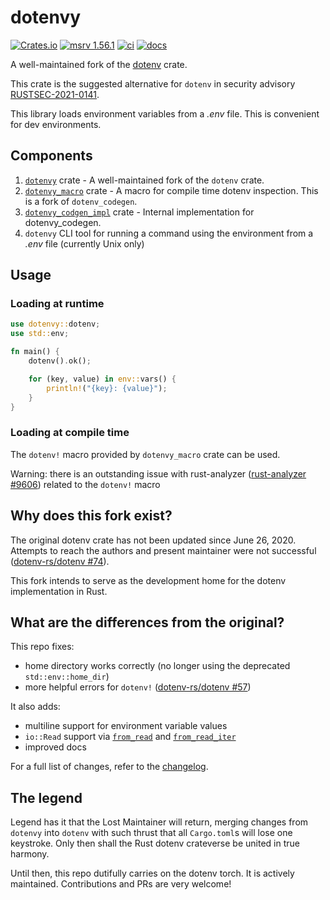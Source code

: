 # dotenvy

[![Crates.io](https://img.shields.io/crates/v/dotenvy.svg)](https://crates.io/crates/dotenvy)
[![msrv
1.56.1](https://img.shields.io/badge/msrv-1.56.1-dea584.svg?logo=rust)](https://github.com/rust-lang/rust/releases/tag/1.56.1)
[![ci](https://github.com/allan2/dotenvy/actions/workflows/ci.yml/badge.svg)](https://github.com/allan2/dotenvy/actions/workflows/ci.yml)
[![docs](https://img.shields.io/docsrs/dotenvy?logo=docs.rs)](https://docs.rs/dotenvy/)

A well-maintained fork of the [dotenv](https://github.com/dotenv-rs/dotenv) crate.

This crate is the suggested alternative for `dotenv` in security advisory [RUSTSEC-2021-0141](https://rustsec.org/advisories/RUSTSEC-2021-0141.html).

This library loads environment variables from a _.env_ file. This is convenient for dev environments.

## Components

1. [`dotenvy`](https://crates.io/crates/dotenvy) crate - A well-maintained fork of the `dotenv` crate.
2. [`dotenvy_macro`](https://crates.io/crates/dotenvy_codegen) crate - A macro for compile time dotenv inspection. This is a fork of `dotenv_codegen`.
3. [`dotenvy_codgen_impl`](https://crates.io/crates/dotenvy_codegen_impl) crate - Internal implementation for dotenvy_codegen.
4. `dotenvy` CLI tool for running a command using the environment from a _.env_ file (currently Unix only)

## Usage

### Loading at runtime

```rs
use dotenvy::dotenv;
use std::env;

fn main() {
    dotenv().ok();

    for (key, value) in env::vars() {
        println!("{key}: {value}");
    }
}
```

### Loading at compile time

The `dotenv!` macro provided by `dotenvy_macro` crate can be used.

Warning: there is an outstanding issue with rust-analyzer ([rust-analyzer #9606](https://github.com/rust-analyzer/rust-analyzer/issues/9606)) related to the `dotenv!` macro

## Why does this fork exist?

The original dotenv crate has not been updated since June 26, 2020. Attempts to reach the authors and present maintainer were not successful ([dotenv-rs/dotenv #74](https://github.com/dotenv-rs/dotenv/issues/74)).

This fork intends to serve as the development home for the dotenv implementation in Rust.

## What are the differences from the original?

This repo fixes:

- home directory works correctly (no longer using the deprecated `std::env::home_dir`)
- more helpful errors for `dotenv!` ([dotenv-rs/dotenv #57](https://github.com/dotenv-rs/dotenv/pull/57))

It also adds:

- multiline support for environment variable values
- `io::Read` support via [`from_read`](https://docs.rs/dotenvy/latest/dotenvy/fn.from_read.html) and [`from_read_iter`](https://docs.rs/dotenvy/latest/dotenvy/fn.from_read_iter.html)
- improved docs

For a full list of changes, refer to the [changelog](./CHANGELOG.md).

## The legend

Legend has it that the Lost Maintainer will return, merging changes from `dotenvy` into `dotenv` with such thrust that all `Cargo.toml`s will lose one keystroke. Only then shall the Rust dotenv crateverse be united in true harmony.

Until then, this repo dutifully carries on the dotenv torch. It is actively maintained. Contributions and PRs are very welcome!
